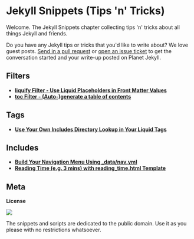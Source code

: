 # Jekyll Snippets (Tips 'n' Tricks)

Welcome. The Jekyll Snippets chapter
collecting tips 'n' tricks about all things Jekyll and friends.

Do you have any Jekyll tips or tricks that you'd like to write about?
We love guest posts.
[Send in a pull request](https://github.com/planetjekyll/snippets/pulls)
or
[open an issue ticket](https://github.com/planetjekyll/snippets/issues)
to get the conversation started and your write-up posted on Planet Jekyll.



## Filters

- [**liquify Filter - Use Liquid Placeholders in Front Matter Values**](filter-liquid-in-front-matter.md)
- [**toc Filter - (Auto-)generate a table of contents**](filter-table-of-contents.md)

## Tags

- [**Use Your Own Includes Directory Lookup in Your Liquid Tags**](tag-with-own-includes-dir-lookup.md)


## Includes

- [**Build Your Navigation Menu Using \_data/nav.yml**](include-nav-with-data.md)
- [**Reading Time (e.g. 3 mins) with reading_time.html Template**](include-reading-time.md)



## Meta

**License**

![](https://publicdomainworks.github.io/buttons/zero88x31.png)

The snippets and scripts are dedicated to the public domain. Use it as you please with no restrictions whatsoever.
